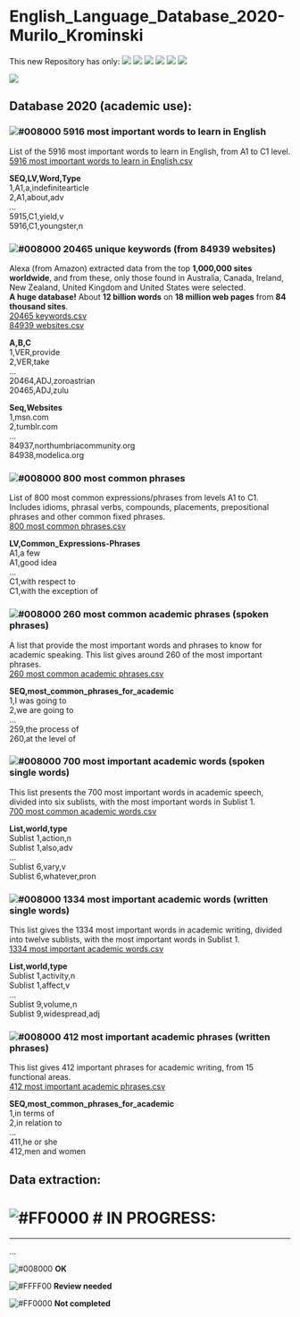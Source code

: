 # English_Language_Database_2020-Murilo_Krominski
This new Repository has only: <a href="https://github.com/MuriloKrominski/English_Language_Database_2020-Murilo_Krominski"><img src="https://img.shields.io/github/followers/MuriloKrominski?style=social"></a>
<a href="https://github.com/MuriloKrominski/English_Language_Database_2020-Murilo_Krominski"><img src="https://img.shields.io/github/forks/MuriloKrominski/English_Language_Database_2020-Murilo_Krominski?style=social"></a>
<a href="https://github.com/MuriloKrominski/English_Language_Database_2020-Murilo_Krominski"><img src="https://img.shields.io/github/stars/MuriloKrominski/English_Language_Database_2020-Murilo_Krominski?style=social"></a>
<a href="https://github.com/MuriloKrominski/English_Language_Database_2020-Murilo_Krominski"><img src="https://img.shields.io/github/watchers/MuriloKrominski/English_Language_Database_2020-Murilo_Krominski?style=social"></a>
<a href="https://github.com/MuriloKrominski/English_Language_Database_2020-Murilo_Krominski"><img src="https://img.shields.io/github/last-commit/MuriloKrominski/English_Language_Database_2020-Murilo_Krominski"></a>
<a href="https://github.com/MuriloKrominski/English_Language_Database_2020-Murilo_Krominski"><img src="https://img.shields.io/github/repo-size/MuriloKrominski/English_Language_Database_2020-Murilo_Krominski"></a>

<img src="https://img.shields.io/github/release-date/MuriloKrominski/English_Language_Database_2020-Murilo_Krominski"></a>

## Database 2020 (academic use):

### ![#008000](https://via.placeholder.com/15/008000/000000?text=+) 5916 most important words to learn in English
List of the 5916 most important words to learn in English, from A1 to C1 level.<br>
<a href="https://github.com/MuriloKrominski/English_Language_Database_2020-Murilo_Krominski/blob/master/csv/5916%20most%20important%20words%20to%20learn%20in%20English.csv">5916 most important words to learn in English.csv</a>

<b>SEQ,LV,Word,Type</b><br>
1,A1,a,indefinitearticle<br>
2,A1,about,adv<br>
...<br>
5915,C1,yield,v<br>
5916,C1,youngster,n

### ![#008000](https://via.placeholder.com/15/008000/000000?text=+) 20465 unique keywords (from 84939 websites)
Alexa (from Amazon) extracted data from the top <b>1,000,000 sites worldwide</b>, and from these, only those found in Australia, Canada, Ireland, New Zealand, United Kingdom and United States were selected.<br>
<b>A huge database!</b> About <b>12 billion words</b> on <b>18 million web pages</b> from <b>84 thousand sites</b>.<br>
<a href="https://github.com/MuriloKrominski/English_Language_Database_2020-Murilo_Krominski/blob/master/csv/20465 keywords.csv">20465 keywords.csv</a><br>
<a href="https://github.com/MuriloKrominski/English_Language_Database_2020-Murilo_Krominski/blob/master/csv/84939 websites.csv">84939 websites.csv</a>

<b>A,B,C</b><br>
1,VER,provide<br>
2,VER,take<br>
...<br>
20464,ADJ,zoroastrian<br>
20465,ADJ,zulu

<b>Seq,Websites</b><br>
1,msn.com<br>
2,tumblr.com<br>
...<br>
84937,northumbriacommunity.org<br>
84938,modelica.org

### ![#008000](https://via.placeholder.com/15/008000/000000?text=+) 800 most common phrases
List of 800 most common expressions/phrases from levels A1 to C1. Includes idioms, phrasal verbs, compounds, placements, prepositional phrases and other common fixed phrases.<br>
<a href="https://github.com/MuriloKrominski/English_Language_Database_2020-Murilo_Krominski/blob/master/csv/800%20most%20common%20phrases.csv">800 most common phrases.csv</a>

<b>LV,Common_Expressions-Phrases</b><br>
A1,a few<br>
A1,good idea<br>
...<br>
C1,with respect to<br>
C1,with the exception of

### ![#008000](https://via.placeholder.com/15/008000/000000?text=+) 260 most common academic phrases (spoken phrases)
A list that provide the most important words and phrases to know for academic speaking. This list gives around 260 of the most important phrases.<br>
<a href="https://github.com/MuriloKrominski/English_Language_Database_2020-Murilo_Krominski/blob/master/csv/260%20most%20common%20academic%20phrases.csv">260 most common academic phrases.csv</a>

<b>SEQ,most_common_phrases_for_academic</b><br>
1,I was going to<br>
2,we are going to<br>
...<br>
259,the process of<br>
260,at the level of

### ![#008000](https://via.placeholder.com/15/008000/000000?text=+) 700 most important academic words (spoken single words)
This list presents the 700 most important words in academic speech, divided into six sublists, with the most important words in Sublist 1.<br>
<a href="https://github.com/MuriloKrominski/English_Language_Database_2020-Murilo_Krominski/blob/master/csv/700%20most%20common%20spoken%20academic%20words.csv">700 most common academic words.csv</a>

<b>List,world,type</b><br>
Sublist 1,action,n<br>
Sublist 1,also,adv<br>
...<br>
Sublist 6,vary,v<br>
Sublist 6,whatever,pron

### ![#008000](https://via.placeholder.com/15/008000/000000?text=+) 1334 most important academic words (written single words)
This list gives the 1334 most important words in academic writing, divided into twelve sublists, with the most important words in Sublist 1.<br>
<a href="https://github.com/MuriloKrominski/English_Language_Database_2020-Murilo_Krominski/blob/master/csv/1334%20most%20important%20academic%20words.csv">1334 most important academic words.csv</a>

<b>List,world,type</b><br>
Sublist 1,activity,n<br>
Sublist 1,affect,v<br>
...<br>
Sublist 9,volume,n<br>
Sublist 9,widespread,adj

### ![#008000](https://via.placeholder.com/15/008000/000000?text=+) 412 most important academic phrases (written phrases)
This list gives 412 important phrases for academic writing, from 15 functional areas.<br>
<a href="https://github.com/MuriloKrominski/English_Language_Database_2020-Murilo_Krominski/blob/master/csv/412%20most%20important%20academic%20phrases.csv">412 most important academic phrases.csv</a>

<b>SEQ,most_common_phrases_for_academic</b><br>
1,in terms of<br>
2,in relation to<br>
...<br>
411,he or she<br>
412,men and women

## Data extraction:
# ![#FF0000](https://via.placeholder.com/15/FF0000/000000?text=+) # IN PROGRESS:
<hr/>
...

![#008000](https://via.placeholder.com/15/008000/000000?text=+) <b>OK</b><br>

![#FFFF00](https://via.placeholder.com/15/FFFF00/000000?text=+) <b>Review needed</b><br>

![#FF0000](https://via.placeholder.com/15/FF0000/000000?text=+) <b>Not completed</b><br>
